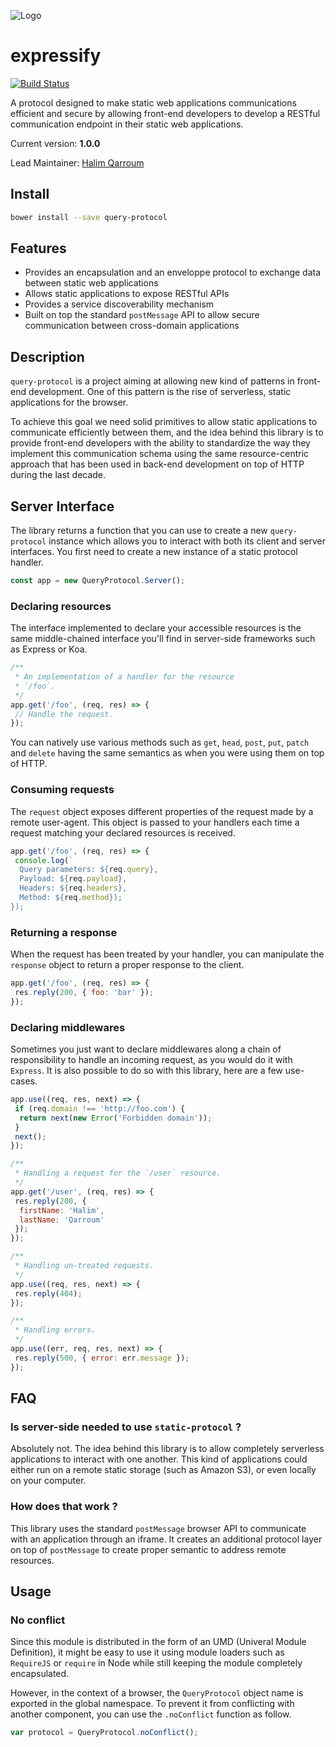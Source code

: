 ![Logo](https://s.yimg.com/lq/i/us/pps/yql128.gif)

# expressify
[![Build Status](https://travis-ci.org/HQarroum/query-protocol.svg?branch=master)](https://travis-ci.org/HQarroum/expressify)

A protocol designed to make static web applications communications efficient and secure by allowing front-end developers to develop a RESTful communication endpoint in their static web applications.

Current version: **1.0.0**

Lead Maintainer: [Halim Qarroum](mailto:hqm.post@gmail.com)

## Install

```bash
bower install --save query-protocol
```

## Features

 - Provides an encapsulation and an enveloppe protocol to exchange data between static web applications
 - Allows static applications to expose RESTful APIs
 - Provides a service discoverability mechanism
 - Built on top the standard `postMessage` API to allow secure communication between cross-domain applications

## Description

`query-protocol` is a project aiming at allowing new kind of patterns in front-end development. One of this pattern is the rise of serverless, static applications for the browser.

To achieve this goal we need solid primitives to allow static applications to communicate efficiently between them, and the idea behind this library is to provide front-end developers with the ability to standardize the way they implement this communication schema using the same resource-centric approach that has been used in back-end development on top of HTTP during the last decade.

## Server Interface

The library returns a function that you can use to create a new `query-protocol` instance which allows you to interact with both its client and server interfaces. You first need to create a new instance of a static protocol handler.

```js
const app = new QueryProtocol.Server();
```

### Declaring resources

The interface implemented to declare your accessible resources is the same middle-chained interface you'll find in server-side frameworks such as Express or Koa.

```js
/**
 * An implementation of a handler for the resource
 * `/foo`.
 */
app.get('/foo', (req, res) => {
 // Handle the request.
});
```

You can natively use various methods such as `get`, `head`, `post`, `put`, `patch` and `delete` having the same semantics as when you were using them on top of HTTP.

### Consuming requests

The `request` object exposes different properties of the request made by a remote user-agent. This object is passed to your handlers each time a request matching your declared resources is received.

```js
app.get('/foo', (req, res) => {
 console.log(`
  Query parameters: ${req.query},
  Payload: ${req.payload},
  Headers: ${req.headers},
  Method: ${req.method});
});
```

### Returning a response

When the request has been treated by your handler, you can manipulate the `response` object to return a proper response to the client.

```js
app.get('/foo', (req, res) => {
 res.reply(200, { foo: 'bar' });
});
```

### Declaring middlewares

Sometimes you just want to declare middlewares along a chain of responsibility to handle an incoming request, as you would do it with `Express`. It is also possible to do so with this library, here are a few use-cases.

```js
app.use((req, res, next) => {
 if (req.domain !== 'http://foo.com') {
  return next(new Error('Forbidden domain'));
 }
 next();
});

/**
 * Handling a request for the `/user` resource.
 */
app.get('/user', (req, res) => {
 res.reply(200, {
  firstName: 'Halim',
  lastName: 'Qarroum'
 });
});

/**
 * Handling un-treated requests.
 */
app.use((req, res, next) => {
 res.reply(404);
});

/**
 * Handling errors.
 */
app.use((err, req, res, next) => {
 res.reply(500, { error: err.message });
});
```

## FAQ

### Is server-side needed to use `static-protocol` ?

Absolutely not. The idea behind this library is to allow completely serverless applications to interact with one another. This kind of applications could either run on a remote static storage (such as Amazon S3), or even locally on your computer.

### How does that work ?

This library uses the standard `postMessage` browser API to communicate with an application through an iframe. It creates an additional protocol layer on top of `postMessage` to create proper semantic to address remote resources.

## Usage



### No conflict

Since this module is distributed in the form of an UMD (Univeral Module Definition), it might be easy to use it using module loaders such as `RequireJS` or `require` in Node while still keeping the module completely encapsulated.

However, in the context of a browser, the `QueryProtocol` object name is exported in the global namespace. To prevent it from conflicting with another component, you can use the `.noConflict` function as follow.

```javascript
var protocol = QueryProtocol.noConflict();
```
